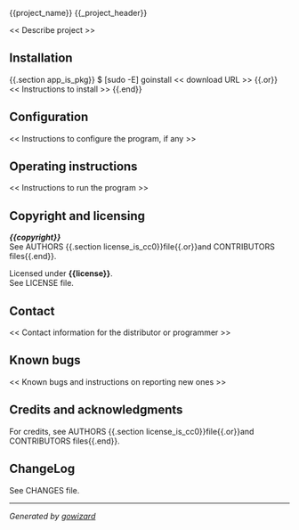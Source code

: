 {{project_name}}
{{_project_header}}

<< Describe project >>


## Installation

{{.section app_is_pkg}}
	$ [sudo -E] goinstall << download URL >>
{{.or}}
<< Instructions to install >>
{{.end}}


## Configuration

<< Instructions to configure the program, if any >>


## Operating instructions

<< Instructions to run the program >>


## Copyright and licensing

***{{copyright}}***  
See AUTHORS {{.section license_is_cc0}}file{{.or}}and CONTRIBUTORS files{{.end}}.

Licensed under **{{license}}**.  
See LICENSE file.


## Contact

<< Contact information for the distributor or programmer >>


## Known bugs

<< Known bugs and instructions on reporting new ones >>


## Credits and acknowledgments

For credits, see AUTHORS {{.section license_is_cc0}}file{{.or}}and CONTRIBUTORS files{{.end}}.


## ChangeLog

See CHANGES file.


***
*Generated by [gowizard](http://github.com/kless/gowizard)*

